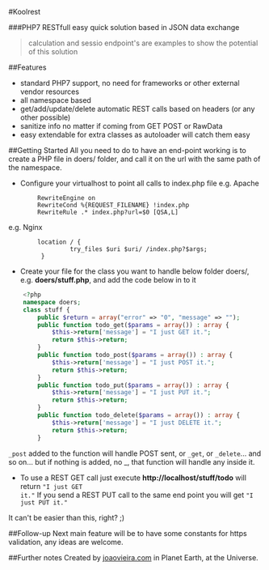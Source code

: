#Koolrest

###PHP7 RESTfull easy quick solution based in JSON data exchange

>calculation and sessio endpoint's are examples to show the potential of this solution


##Features
- standard PHP7 support, no need for frameworks or other external vendor resources
- all namespace based
- get/add/update/delete automatic REST calls based on headers (or any other possible)
- sanitize info no matter if coming from GET POST or RawData
- easy extendable for extra classes as autoloader will catch them easy


##Getting Started
All you need to do to have an end-point working is to create a PHP file in doers/ folder, and call it on the url with the same path of the namespace.

- Configure your virtualhost to point all calls to index.php file
e.g. Apache
```     
        RewriteEngine on
		RewriteCond %{REQUEST_FILENAME} !index.php
		RewriteRule .* index.php?url=$0 [QSA,L]
```

e.g. Nginx

```	     
        location / {
                 try_files $uri $uri/ /index.php?$args;
         }
```
	 
- Create your file for the class you want to handle below folder doers/, 
    e.g. <b>doers/stuff.php</b>, and add the code below in to it    

``` php
    <?php
    namespace doers;
    class stuff {
        public $return = array("error" => "0", "message" => "");
        public function todo_get($params = array()) : array {
            $this->return['message'] = "I just GET it.";
            return $this->return;
        }
        public function todo_post($params = array()) : array {
            $this->return['message'] = "I just POST it.";
            return $this->return;
        }
        public function todo_put($params = array()) : array {
            $this->return['message'] = "I just PUT it.";
            return $this->return;
        }
        public function todo_delete($params = array()) : array {
            $this->return['message'] = "I just DELETE it.";
            return $this->return;
        }	
```
<code>_post</code> added to the function will handle POST sent, or <code>_get</code>, or <code>_delete</code>... and so on... but if nothing is added, no _<something>, that function will handle any inside it.

- To use a REST GET call just execute
    <b>http://localhost/stuff/todo</b> 
    will return <code>"I just GET it."</code>
    If you send a REST PUT call to the same end point you will get <code>"I just PUT it."</code>

It can't be easier than this, right? ;)


##Follow-up
Next main feature will be to have some constants for https validation, any ideas are welcome.


##Further notes
Created by [joaovieira.com](http://joaovieira.com/) in Planet Earth, at the Universe.
